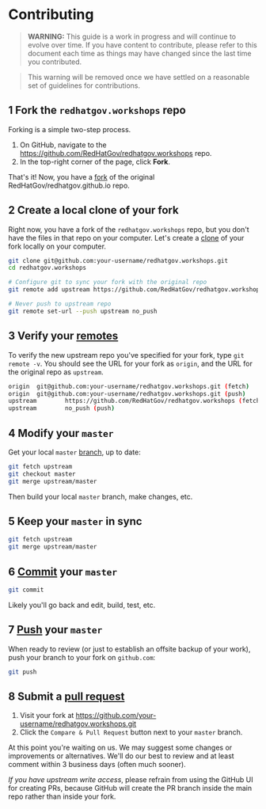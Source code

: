 # Contributing

> **WARNING:** This guide is a work in progress and will continue to evolve over time. If you have content to contribute, please refer to this document each time as things may have changed since the last time you contributed.

> This warning will be removed once we have settled on a reasonable set of guidelines for contributions.

## 1 Fork the `redhatgov.workshops` repo

Forking is a simple two-step process.

1. On GitHub, navigate to the <https://github.com/RedHatGov/redhatgov.workshops> repo.
2. In the top-right corner of the page, click **Fork**.

That's it! Now, you have a [fork][git-fork] of the original RedHatGov/redhatgov.github.io repo.

## 2 Create a local clone of your fork

Right now, you have a fork of the `redhatgov.workshops` repo, but you don't have the files in that repo on your computer. Let's create a [clone][git-clone] of your fork locally on your computer.

```sh
git clone git@github.com:your-username/redhatgov.workshops.git
cd redhatgov.workshops

# Configure git to sync your fork with the original repo
git remote add upstream https://github.com/RedHatGov/redhatgov.workshops

# Never push to upstream repo
git remote set-url --push upstream no_push
```

## 3 Verify your [remotes][git-remotes]

To verify the new upstream repo you've specified for your fork, type `git remote -v`. You should see the URL for your fork as `origin`, and the URL for the original repo as `upstream`.

```sh
origin  git@github.com:your-username/redhatgov.workshops.git (fetch)
origin  git@github.com:your-username/redhatgov.workshops.git (push)
upstream        https://github.com/RedHatGov/redhatgov.workshops (fetch)
upstream        no_push (push)
```

## 4 Modify your `master`

Get your local `master` [branch][git-branch], up to date:

```sh
git fetch upstream
git checkout master
git merge upstream/master
```

Then build your local `master` branch, make changes, etc.

## 5 Keep your `master` in sync

```sh
git fetch upstream
git merge upstream/master
```

## 6 [Commit][git-commit] your `master`

```sh
git commit
```

Likely you'll go back and edit, build, test, etc.

## 7 [Push][git-push] your `master`

When ready to review (or just to establish an offsite backup of your work), push your branch to your fork on `github.com`:

```sh
git push
```

## 8 Submit a [pull request][pr]

1. Visit your fork at <https://github.com/your-username/redhatgov.workshops.git>
2. Click the `Compare & Pull Request` button next to your `master` branch.

At this point you're waiting on us. We may suggest some changes or improvements or alternatives. We'll do our best to review and at least comment within 3 business days (often much sooner).

_If you have upstream write access_, please refrain from using the GitHub UI for creating PRs, because GitHub will create the PR branch inside the main repo rather than inside your fork.

[git-branch]: https://git-scm.com/docs/git-branch
[git-clone]: https://git-scm.com/docs/git-clone
[git-commit]: https://git-scm.com/docs/git-commit
[git-fork]: https://help.github.com/articles/fork-a-repo/
[git-push]: https://git-scm.com/docs/git-push
[git-remotes]: https://git-scm.com/book/en/v2/Git-Basics-Working-with-Remotes
[pr]: https://github.com/RedHatGov/redhatgov.workshops/compare/
